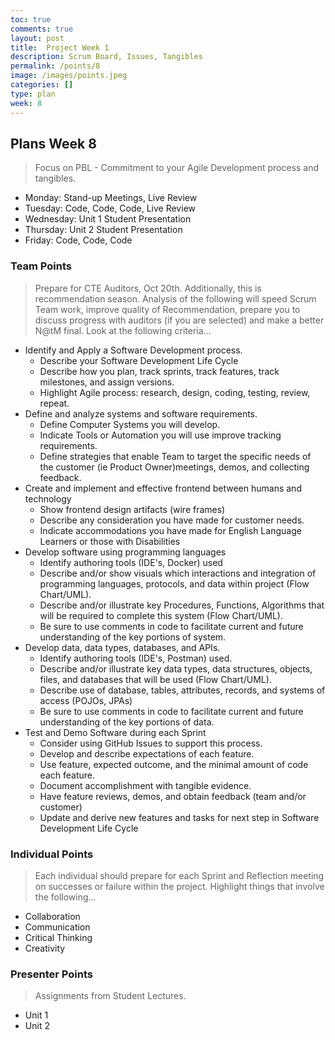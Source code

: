 ```yaml
---
toc: true
comments: true
layout: post
title:  Project Week 1
description: Scrum Board, Issues, Tangibles
permalink: /points/8
image: /images/points.jpeg
categories: []
type: plan
week: 8
---
```


## Plans Week 8
> Focus on PBL - Commitment to your Agile Development process and tangibles.
- Monday: Stand-up Meetings, Live Review
- Tuesday: Code, Code, Code, Live Review
- Wednesday: Unit 1 Student Presentation
- Thursday: Unit 2 Student Presentation
- Friday: Code, Code, Code

### Team Points
> Prepare for CTE Auditors, Oct 20th.  Additionally, this is recommendation season.  Analysis of the following will speed Scrum Team work, improve quality of Recommendation, prepare you to discuss progress with auditors (if you are selected) and make a better N@tM final.   Look at the following criteria...
- Identify and Apply a Software Development process.  
    - Describe your Software Development Life Cycle 
    - Describe how you plan, track sprints, track features, track milestones, and assign versions.
    - Highlight Agile process: research, design, coding, testing, review, repeat.
- Define and analyze systems and software requirements.
    - Define Computer Systems you will develop.
    - Indicate Tools or Automation you will use improve tracking requirements.
    - Define strategies that enable Team to target the specific needs of the customer (ie Product Owner)meetings, demos, and collecting feedback.
- Create and implement and effective frontend between humans and technology
    - Show frontend design artifacts (wire frames)
    - Describe any consideration you have made for customer needs.
    - Indicate accommodations you have made for English Language Learners or those with Disabilities
- Develop software using programming languages
    - Identify authoring tools (IDE's, Docker) used
    - Describe and/or show visuals which interactions and integration of programming languages, protocols, and data within project (Flow Chart/UML).
    - Describe and/or illustrate key Procedures, Functions, Algorithms that will be required to complete this system (Flow Chart/UML).
    - Be sure to use comments in code to facilitate current and future understanding of the key portions of system.
- Develop data, data types, databases, and APIs.
    - Identify authoring tools (IDE's, Postman) used.
    - Describe and/or illustrate key data types, data structures, objects, files, and databases that will be used (Flow Chart/UML).
    - Describe use of database, tables, attributes, records, and systems of access (POJOs, JPAs)
    - Be sure to use comments in code to facilitate current and future understanding of the key portions of data.
- Test and Demo Software during each Sprint
    - Consider using GitHub Issues to support this process.
    - Develop and describe expectations of each feature.
    - Use feature, expected outcome, and the minimal amount of code each feature.
    - Document accomplishment with tangible evidence.
    - Have feature reviews, demos, and obtain feedback (team and/or customer)
    - Update and derive new features and tasks for next step in Software Development Life Cycle

### Individual Points
> Each individual should prepare for each Sprint and Reflection meeting on successes or failure within the project.  Highlight things that involve the following...
- Collaboration 
- Communication 
- Critical Thinking 
- Creativity

### Presenter Points
> Assignments from Student Lectures.
- Unit 1
- Unit 2



